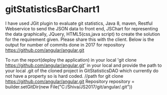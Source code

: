 # gitStatisticsBarChart1
I have used JGit plugin to evaluate git statistics, Java 8, maven, Restful Webservice to send the JSON data to front end, JSChart for representing the data graphically, JQuery, HTML5(css,java script) to create the solution for the requirement given. Please share this with the client. Below is the output for number of commits done in 2017 for repository https://github.com/angular/angular.git 

To run the report(deploy the application) in your local 'git clone https://github.com/angular/angular.git' in your local and
provide the path to your local .git of the cloned project in GitStatisticsDAO which currently do not have a property so is hard coded.
//path for git clone https://github.com/angular/angular.git
Repository repository = builder.setGitDir(new File("C:/Shiva/JS2017/git/angular/.git"))
